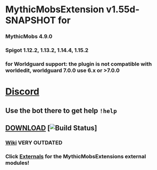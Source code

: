 # MythicMobsExtension v1.55d-SNAPSHOT for 
### MythicMobs 4.9.0 
### Spigot 1.12.2, 1.13.2, 1.14.4, 1.15.2
### for Worldguard support: the plugin is not compatible with worldedit, worldguard 7.0.0 use 6.x or >7.0.0


# [Discord](https://discord.gg/8EfDrnd) <br>
## Use the bot there to get help `!help` 


## [DOWNLOAD](http://mc.hackerzlair.org:8080/job/MythicMobsExtension/) [![Build Status](http://mc.hackerzlair.org:8080/job/MythicMobsExtension/badge/icon)] <br>


### [Wiki](https://github.com/BerndiVader/MythicMobsExtension/wiki) VERY OUTDATED
### Click [Externals](https://github.com/BerndiVader/MMExternals) for the MythicMobsExtensions external modules!

